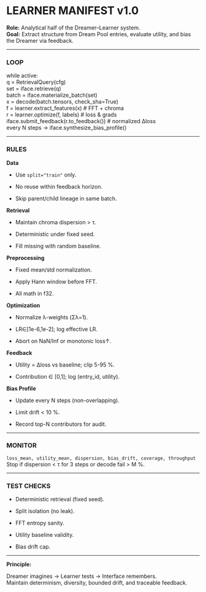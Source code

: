 

# **LEARNER MANIFEST v1.0**

**Role:** Analytical half of the Dreamer–Learner system.  
 **Goal:** Extract structure from Dream Pool entries, evaluate utility, and bias the Dreamer via feedback.

---

### **LOOP**

while active:  
    q \= RetrievalQuery(cfg)  
    set \= iface.retrieve(q)  
    batch \= iface.materialize\_batch(set)  
    x \= decode(batch.tensors, check\_sha=True)  
    f \= learner.extract\_features(x)        \# FFT \+ chroma  
    r \= learner.optimize(f, labels)        \# loss & grads  
    iface.submit\_feedback(r.to\_feedback()) \# normalized Δloss  
    every N steps \-\> iface.synthesize\_bias\_profile()

---

### **RULES**

**Data**

* Use `split="train"` only.

* No reuse within feedback horizon.

* Skip parent/child lineage in same batch.

**Retrieval**

* Maintain chroma dispersion \> τ.

* Deterministic under fixed seed.

* Fill missing with random baseline.

**Preprocessing**

* Fixed mean/std normalization.

* Apply Hann window before FFT.

* All math in f32.

**Optimization**

* Normalize λ-weights (Σλ=1).

* LR∈\[1e-6,1e-2\]; log effective LR.

* Abort on NaN/Inf or monotonic loss↑.

**Feedback**

* Utility \= Δloss vs baseline; clip 5-95 %.

* Contribution ∈ \[0,1\]; log (entry\_id, utility).

**Bias Profile**

* Update every N steps (non-overlapping).

* Limit drift \< 10 %.

* Record top-N contributors for audit.

---

### **MONITOR**

`loss_mean, utility_mean, dispersion, bias_drift, coverage, throughput`  
 Stop if dispersion \< τ for 3 steps or decode fail \> M %.

---

### **TEST CHECKS**

* Deterministic retrieval (fixed seed).

* Split isolation (no leak).

* FFT entropy sanity.

* Utility baseline validity.

* Bias drift cap.

---

**Principle:**

Dreamer imagines → Learner tests → Interface remembers.  
 Maintain determinism, diversity, bounded drift, and traceable feedback.

